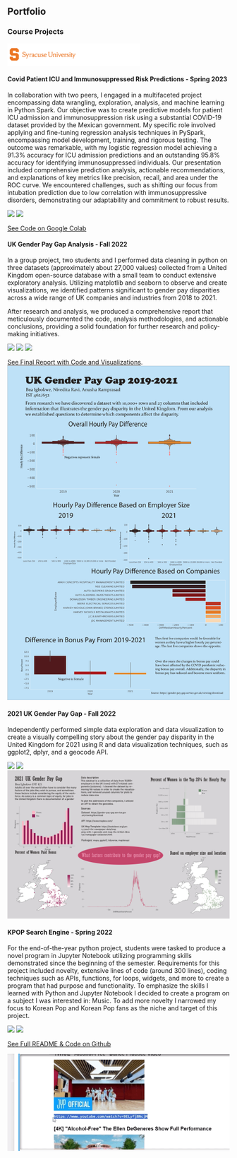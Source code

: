## Portfolio

### Course Projects 

<img src="images/SU Banner (1).png?raw=true" />

#### Covid Patient ICU and Immunosuppressed Risk Predictions - Spring 2023
In collaboration with two peers, I engaged in a multifaceted project encompassing data wrangling, exploration, analysis, and machine learning in Python Spark. Our objective was to create predictive models for patient ICU admission and immunosuppression risk using a substantial COVID-19 dataset provided by the Mexican government. My specific role involved applying and fine-tuning regression analysis techniques in PySpark, encompassing model development, training, and rigorous testing. The outcome was remarkable, with my logistic regression model achieving a 91.3% accuracy for ICU admission predictions and an outstanding 95.8% accuracy for identifying immunosuppressed individuals. Our presentation included comprehensive prediction analysis, actionable recommendations, and explanations of key metrics like precision, recall, and area under the ROC curve. We encountered challenges, such as shifting our focus from intubation prediction due to low correlation with immunosuppressive disorders, demonstrating our adaptability and commitment to robust results.

[![](https://img.shields.io/badge/Python-white?style=badge&logo=python&logoColor=%233776AB)](#) [![](https://img.shields.io/badge/Apache%20Spark-white?style=badge&logo=apachespark&logoColor=%23E25A1C
)](#)

[See Code on Google Colab](https://colab.research.google.com/drive/1LohFeB5OIf85Fa7_xZSTAi8I2A6GqHWH?usp=sharing)

#### UK Gender Pay Gap Analysis - Fall 2022
In a group project, two students and I performed data cleaning in python on three datasets (approximately about 27,000 values) collected from a United Kingdom open-source database with a small team to conduct extensive exploratory analysis. Utilizing matplotlib and seaborn to observe and create visualizations, we identified patterns significant to gender pay disparities across a wide range of UK companies and industries from 2018 to 2021. 

After research and analysis, we produced a comprehensive report that meticulously documented the code, analysis methodologies, and actionable conclusions, providing a solid foundation for further research and policy-making initiatives.

[![](https://img.shields.io/badge/Python-white?style=badge&logo=python&logoColor=%233776AB)](#) [![](https://img.shields.io/badge/Jupyter-white?style=badge&logo=jupyter&logoColor=%23F37626
)](#) [![](https://img.shields.io/badge/Adobe%20Illustrator-white?style=badge&logo=adobeillustrator&logoColor=%23FF9A00)](#)

[See Final Report with Code and Visualizations](./final_report.html).
![462Poster](images/462Project.jpg)

#### 2021 UK Gender Pay Gap - Fall 2022
Independently performed simple data exploration and data visualization to create a visually compelling story about the gender pay disparity in the United Kingdom for 2021 using R and data visualization techniques, such as ggplot2, dplyr, and a geocode API.

[![](https://img.shields.io/badge/R-white?style=badge&logo=R&logoColor=%23276DC3
)](#) [![](https://img.shields.io/badge/Adobe%20Illustrator-white?style=badge&logo=adobeillustrator&logoColor=%23FF9A00)](#)
![Data Visualization](images/421Project-smigbokw.jpg)

#### KPOP Search Engine - Spring 2022
For the end-of-the-year python project, students were tasked to produce a novel program in Jupyter Notebook utilizing programming skills demonstrated since the beginning of the semester. Requirements for this project included novelty, extensive lines of code (around 300 lines), coding techniques such as APIs, functions, for loops, widgets, and more to create a program that had purpose and functionality. To emphasize the skills I learned with Python and Jupyter Notebook I decided to create a program on a subject I was interested in: Music. To add more novelty I narrowed my focus to Korean Pop and Korean Pop fans as the niche and target of this project. 

[![](https://img.shields.io/badge/Python-white?style=badge&logo=python&logoColor=%233776AB)](#) [![](https://img.shields.io/badge/Jupyter-white?style=badge&logo=jupyter&logoColor=%23F37626
)](#)

[See Full README & Code on Github](https://github.com/sanaaigbokwe/FirstPythonProject)

<img src="images/0.gif?raw=true"/>
